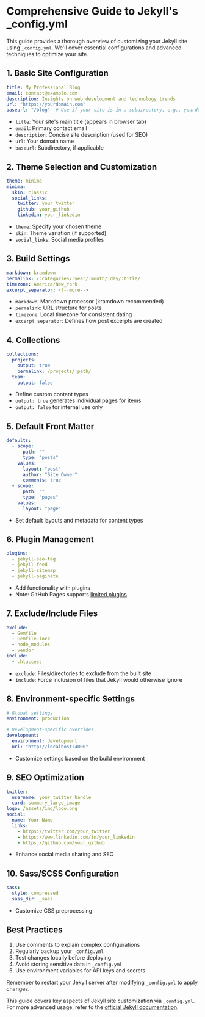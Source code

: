 # Comprehensive Guide to Jekyll's _config.yml

This guide provides a thorough overview of customizing your Jekyll site using `_config.yml`. We'll cover essential configurations and advanced techniques to optimize your site.

## 1. Basic Site Configuration

```yaml
title: My Professional Blog
email: contact@example.com
description: Insights on web development and technology trends
url: "https://yourdomain.com"
baseurl: "/blog"  # Use if your site is in a subdirectory, e.g., yourdomain.com/blog
```

- `title`: Your site's main title (appears in browser tab)
- `email`: Primary contact email
- `description`: Concise site description (used for SEO)
- `url`: Your domain name
- `baseurl`: Subdirectory, if applicable

## 2. Theme Selection and Customization

```yaml
theme: minima
minima:
  skin: classic
  social_links:
    twitter: your_twitter
    github: your_github
    linkedin: your_linkedin
```

- `theme`: Specify your chosen theme
- `skin`: Theme variation (if supported)
- `social_links`: Social media profiles

## 3. Build Settings

```yaml
markdown: kramdown
permalink: /:categories/:year/:month/:day/:title/
timezone: America/New_York
excerpt_separator: <!--more-->
```

- `markdown`: Markdown processor (kramdown recommended)
- `permalink`: URL structure for posts
- `timezone`: Local timezone for consistent dating
- `excerpt_separator`: Defines how post excerpts are created

## 4. Collections

```yaml
collections:
  projects:
    output: true
    permalink: /projects/:path/
  team:
    output: false
```

- Define custom content types
- `output: true` generates individual pages for items
- `output: false` for internal use only

## 5. Default Front Matter

```yaml
defaults:
  - scope:
      path: ""
      type: "posts"
    values:
      layout: "post"
      author: "Site Owner"
      comments: true
  - scope:
      path: ""
      type: "pages"
    values:
      layout: "page"
```

- Set default layouts and metadata for content types

## 6. Plugin Management

```yaml
plugins:
  - jekyll-seo-tag
  - jekyll-feed
  - jekyll-sitemap
  - jekyll-paginate
```

- Add functionality with plugins
- Note: GitHub Pages supports [limited plugins](https://pages.github.com/versions/)

## 7. Exclude/Include Files

```yaml
exclude:
  - Gemfile
  - Gemfile.lock
  - node_modules
  - vendor
include:
  - .htaccess
```

- `exclude`: Files/directories to exclude from the built site
- `include`: Force inclusion of files that Jekyll would otherwise ignore

## 8. Environment-specific Settings

```yaml
# Global settings
environment: production

# Development-specific overrides
development:
  environment: development
  url: "http://localhost:4000"
```

- Customize settings based on the build environment

## 9. SEO Optimization

```yaml
twitter:
  username: your_twitter_handle
  card: summary_large_image
logo: /assets/img/logo.png
social:
  name: Your Name
  links:
    - https://twitter.com/your_twitter
    - https://www.linkedin.com/in/your_linkedin
    - https://github.com/your_github
```

- Enhance social media sharing and SEO

## 10. Sass/SCSS Configuration

```yaml
sass:
  style: compressed
  sass_dir: _sass
```

- Customize CSS preprocessing

## Best Practices

1. Use comments to explain complex configurations
2. Regularly backup your `_config.yml`
3. Test changes locally before deploying
4. Avoid storing sensitive data in `_config.yml`
5. Use environment variables for API keys and secrets

Remember to restart your Jekyll server after modifying `_config.yml` to apply changes.

This guide covers key aspects of Jekyll site customization via `_config.yml`. For more advanced usage, refer to the [official Jekyll documentation](https://jekyllrb.com/docs/configuration/).
